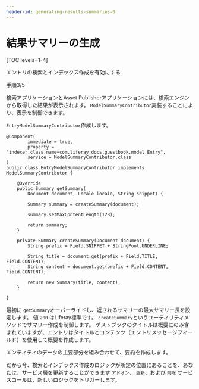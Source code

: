 ```yaml
---
header-id: generating-results-summaries-0
---
```


# 結果サマリーの生成

[TOC levels=1-4]

<div class="learn-path-step row">
    <p id="stepTitle">エントリの検索とインデックス作成を有効にする</p><p>手順3/5</p>
</div>

検索アプリケーションとAsset Publisherアプリケーションには、検索エンジンから取得した結果が表示されます。 `ModelSummaryContributor`実装することにより、表示を制御できます。

`EntryModelSummaryContributor`作成します。

    @Component(
            immediate = true,
            property = "indexer.class.name=com.liferay.docs.guestbook.model.Entry",
            service = ModelSummaryContributor.class
    )
    public class EntryModelSummaryContributor implements ModelSummaryContributor {
    
        @Override
        public Summary getSummary(
            Document document, Locale locale, String snippet) {
    
            Summary summary = createSummary(document);
    
            summary.setMaxContentLength(128);
    
            return summary;
        }
    
        private Summary createSummary(Document document) {
            String prefix = Field.SNIPPET + StringPool.UNDERLINE;
    
            String title = document.get(prefix + Field.TITLE, Field.CONTENT);
            String content = document.get(prefix + Field.CONTENT, Field.CONTENT);
    
            return new Summary(title, content);
        }
    
    }

最初に `getSummary`オーバーライドし、返されるサマリーの最大サマリー長を設定します。 値 `200` はLiferay標準です。 `createSummary`というユーティリティメソッドでサマリー作成を制御します。 ゲストブックのタイトルは概要にのみ含まれていますが、エントリはタイトルとコンテンツ（エントリメッセージフィールド）を使用して概要を作成します。

エンティティのデータの主要部分を組み合わせて、要約を作成します。

だから今、検索とインデックス作成のロジックが所定の位置にあることを、あなたは、サービス層を更新することができます `アドオン`、 `更新`、および `削除` サービスコールは、新しいロジックをトリガーします。
